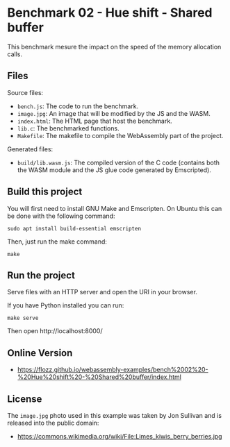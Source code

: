 # Benchmark 02 - Hue shift - Shared buffer

This benchmark mesure the impact on the speed of the memory allocation calls.


## Files

Source files:

* `bench.js`: The code to run the benchmark.
* `image.jpg`: An image that will be modified by the JS and the WASM.
* `index.html`: The HTML page that host the benchmark.
* `lib.c`: The benchmarked functions.
* `Makefile`: The makefile to compile the WebAssembly part of the project.

Generated files:

* `build/lib.wasm.js`: The compiled version of the C code (contains both the WASM module and the JS glue code generated by Emscripted).


## Build this project

You will first need to install GNU Make and Emscripten. On Ubuntu this can be done with the following command:

    sudo apt install build-essential emscripten

Then, just run the make command:

    make


## Run the project

Serve files with an HTTP server and open the URI in your browser.

If you have Python installed you can run:

    make serve

Then open http://localhost:8000/


## Online Version

* https://flozz.github.io/webassembly-examples/bench%2002%20-%20Hue%20shift%20-%20Shared%20buffer/index.html


## License

The `image.jpg` photo used in this example was taken by Jon Sullivan and is released into the public domain:

* https://commons.wikimedia.org/wiki/File:Limes_kiwis_berry_berries.jpg
